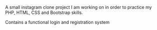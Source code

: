 A small instagram clone project I am working on in order to practice my PHP, HTML, CSS and Bootstrap skills.

Contains a functional login and registration system
